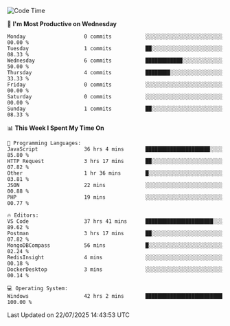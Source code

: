 <!--START_SECTION:waka-->
![Code Time](http://img.shields.io/badge/Code%20Time-5%2C363%20hrs%2051%20mins-blue)

📅 **I'm Most Productive on Wednesday** 

```text
Monday                   0 commits           ░░░░░░░░░░░░░░░░░░░░░░░░░   00.00 % 
Tuesday                  1 commits           ██░░░░░░░░░░░░░░░░░░░░░░░   08.33 % 
Wednesday                6 commits           ████████████░░░░░░░░░░░░░   50.00 % 
Thursday                 4 commits           ████████░░░░░░░░░░░░░░░░░   33.33 % 
Friday                   0 commits           ░░░░░░░░░░░░░░░░░░░░░░░░░   00.00 % 
Saturday                 0 commits           ░░░░░░░░░░░░░░░░░░░░░░░░░   00.00 % 
Sunday                   1 commits           ██░░░░░░░░░░░░░░░░░░░░░░░   08.33 % 
```


📊 **This Week I Spent My Time On** 

```text
💬 Programming Languages: 
JavaScript               36 hrs 4 mins       █████████████████████░░░░   85.80 % 
HTTP Request             3 hrs 17 mins       ██░░░░░░░░░░░░░░░░░░░░░░░   07.82 % 
Other                    1 hr 36 mins        █░░░░░░░░░░░░░░░░░░░░░░░░   03.81 % 
JSON                     22 mins             ░░░░░░░░░░░░░░░░░░░░░░░░░   00.88 % 
PHP                      19 mins             ░░░░░░░░░░░░░░░░░░░░░░░░░   00.77 % 

🔥 Editors: 
VS Code                  37 hrs 41 mins      ██████████████████████░░░   89.62 % 
Postman                  3 hrs 17 mins       ██░░░░░░░░░░░░░░░░░░░░░░░   07.82 % 
MongoDBCompass           56 mins             █░░░░░░░░░░░░░░░░░░░░░░░░   02.24 % 
RedisInsight             4 mins              ░░░░░░░░░░░░░░░░░░░░░░░░░   00.18 % 
DockerDesktop            3 mins              ░░░░░░░░░░░░░░░░░░░░░░░░░   00.14 % 

💻 Operating System: 
Windows                  42 hrs 2 mins       █████████████████████████   100.00 % 
```


 Last Updated on 22/07/2025 14:43:53 UTC
<!--END_SECTION:waka-->
